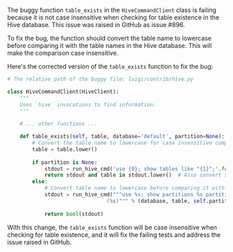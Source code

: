 The buggy function `table_exists` in the `HiveCommandClient` class is failing because it is not case insensitive when checking for table existence in the Hive database. This issue was raised in GitHub as issue #896.

To fix the bug, the function should convert the table name to lowercase before comparing it with the table names in the Hive database. This will make the comparison case insensitive.

Here's the corrected version of the `table_exists` function to fix the bug:

```python
# The relative path of the buggy file: luigi/contrib/hive.py

class HiveCommandClient(HiveClient):
    """
    Uses `hive` invocations to find information.
    """
    
    # ... other functions ...

    def table_exists(self, table, database='default', partition=None):
        # Convert the table name to lowercase for case insensitive comparison
        table = table.lower()
        
        if partition is None:
            stdout = run_hive_cmd('use {0}; show tables like "{1}";'.format(database, table))
            return stdout and table in stdout.lower()  # Also convert stdout to lowercase
        else:
            # Convert table name to lowercase before comparing it with partition_spec output
            stdout = run_hive_cmd("""use %s; show partitions %s partition
                                (%s)""" % (database, table, self.partition_spec(partition)))
            
            return bool(stdout)
```

With this change, the `table_exists` function will be case insensitive when checking for table existence, and it will fix the failing tests and address the issue raised in GitHub.